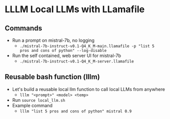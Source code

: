 # LLLM Local LLMs with LLamafile




## Commands
- Run a prompt on mistral-7b, no logging
  - `./mistral-7b-instruct-v0.1-Q4_K_M-main.llamafile -p "list 5 pros and cons of python" --log-disable`
- Run the self contained, web server UI for mistral-7b
  - `./mistral-7b-instruct-v0.1-Q4_K_M-server.llamafile`


## Reusable bash function (lllm)
- Let's build a reusable local llm function to call local LLMs from anywhere
  - `lllm "<prompt>" <model> <temp>`
- Run `source local_llm.sh`
- Example command
  - `lllm "list 5 pros and cons of python" mistral 0.9`